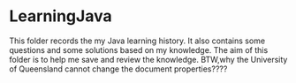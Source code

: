 # LearningJava
This folder records the my Java learning history.
It also contains some questions and some solutions based on my knowledge.
The aim of this folder is to help me save and review the knowledge.
BTW,why the University of Queensland cannot change the document properties????
